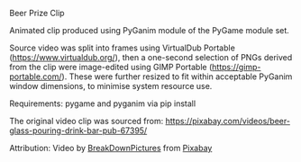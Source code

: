 Beer Prize Clip

Animated clip produced using PyGanim module of the PyGame module set.

Source video was split into frames using VirtualDub Portable (https://www.virtualdub.org/), then a one-second selection of PNGs derived from the clip were image-edited using GIMP Portable (https://gimp-portable.com/).  These were further resized to fit within acceptable PyGanim window dimensions, to minimise system resource use.

Requirements: pygame and pyganim via pip install

The original video clip was sourced from:
https://pixabay.com/videos/beer-glass-pouring-drink-bar-pub-67395/

Attribution: Video by <a href="https://pixabay.com/users/breakdownpictures-12141240/?utm_source=link-attribution&amp;utm_medium=referral&amp;utm_campaign=image&amp;utm_content=67395">BreakDownPictures</a> from <a href="https://pixabay.com/?utm_source=link-attribution&amp;utm_medium=referral&amp;utm_campaign=image&amp;utm_content=67395">Pixabay</a>